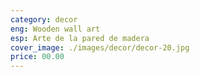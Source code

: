 ```yaml
---
category: decor
eng: Wooden wall art
esp: Arte de la pared de madera
cover_image: ./images/decor/decor-20.jpg
price: 00.00
---
```

 
